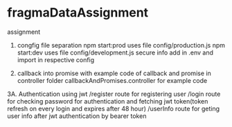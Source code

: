 # fragmaDataAssignment
assignment

1. congfig file separation
    npm start:prod uses file config/production.js
    npm start:dev uses file config/development.js
    secure info add in .env and import in respective config

2. callback into promise with example code of callback and promise
    in controller folder callbackAndPromises.controller for example code

3A. Authentication using jwt
    /register route for registering user
    /login route for checking password for authentication and fetching jwt token(token refresh on every login and expires after 48 hour)
    /userInfo route for geting user info after jwt authentication by bearer token
